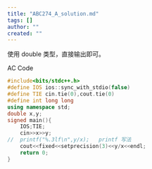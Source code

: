 ```yaml
---
title: "ABC274_A_solution.md"
tags: []
author: ""
created: ""
---
```


使用 $\text{double}$ 类型，直接输出即可。

AC Code

```c++
#include<bits/stdc++.h>
#define IOS ios::sync_with_stdio(false)
#define TIE cin.tie(0),cout.tie(0) 
#define int long long
using namespace std;
double x,y;
signed main(){
	IOS;TIE;
	cin>>x>>y;
//	printf("%.3lf\n",y/x);   printf 写法
	cout<<fixed<<setprecision(3)<<y/x<<endl;
	return 0;
} 
```

